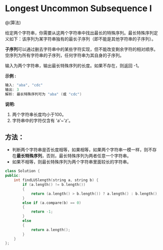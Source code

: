 # Longest Uncommon Subsequence I

@(算法)

给定两个字符串，你需要从这两个字符串中找出最长的特殊序列。最长特殊序列定义如下：该序列为某字符串独有的最长子序列（即不能是其他字符串的子序列）。

**子序列**可以通过删去字符串中的某些字符实现，但不能改变剩余字符的相对顺序。空序列为所有字符串的子序列，任何字符串为其自身的子序列。

输入为两个字符串，输出最长特殊序列的长度。如果不存在，则返回 -1。

**示例 :**

```powershell
输入: "aba", "cdc"
输出: 3
解析: 最长特殊序列可为 "aba" (或 "cdc")
```

**说明:**

1. 两个字符串长度均小于100。
2. 字符串中的字符仅含有 'a'~'z'。

## 方法：

+ 判断两个字符串是否长度相等，如果相等，如果两个字符串一模一样，则不存在**最长特殊序列**，否则，最长特殊序列为两者任意一个字符串。
+ 如果不相等，则最长特殊序列为两个字符串里面较长的字符串。

```cpp
class Solution {
public:
    int findLUSlength(string a, string b) {
        if (a.length() != b.length())
        {
            return (a.length() > b.length()) ? a.length() : b.length();
        }
        else if (a.compare(b) == 0)
        {
            return -1;
        }
        else
        {
            return a.length();
        }
    }
};
```
